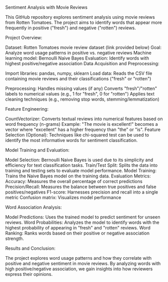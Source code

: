 Sentiment Analysis with Movie Reviews


This GitHub repository explores sentiment analysis using movie reviews from Rotten Tomatoes. The project aims to identify words that appear more frequently in positive ("fresh") and negative ("rotten") reviews.

Project Overview:

Dataset: Rotten Tomatoes movie review dataset (link provided below)
Goal: Analyze word usage patterns in positive vs. negative reviews
Machine learning model: Bernoulli Naive Bayes
Evaluation: Identify words with highest positive/negative association
Data Acquisition and Preprocessing:

Import libraries: pandas, numpy, sklearn
Load data: Reads the CSV file containing movie reviews and their classifications ("fresh" or "rotten")

Preprocessing:
Handles missing values (if any)
Converts "fresh"/"rotten" labels to numerical values (e.g., 1 for "fresh", 0 for "rotten")
Applies text cleaning techniques (e.g., removing stop words, stemming/lemmatization)

Feature Engineering:

CountVectorizer: Converts textual reviews into numerical features based on word frequency (n-grams)
Example: "The movie is excellent!" becomes a vector where "excellent" has a higher frequency than "the" or "is".
Feature Selection (Optional):
Techniques like chi-squared test can be used to identify the most informative words for sentiment classification.

Model Training and Evaluation:

Model Selection: Bernoulli Naive Bayes is used due to its simplicity and efficiency for text classification tasks.
Train/Test Split: Splits the data into training and testing sets to evaluate model performance.
Model Training: Trains the Naive Bayes model on the training data.
Evaluation Metrics:
Accuracy: Measures the overall percentage of correct predictions
Precision/Recall: Measures the balance between true positives and false positives/negatives
F1-score: Harnesses precision and recall into a single metric
Confusion matrix: Visualizes model performance

Word Association Analysis:

Model Predictions: Uses the trained model to predict sentiment for unseen reviews.
Word Probabilities: Analyzes the model to identify words with the highest probability of appearing in "fresh" and "rotten" reviews.
Word Ranking: Ranks words based on their positive or negative association strength.

Results and Conclusion:

The project explores word usage patterns and how they correlate with positive and negative sentiment in movie reviews.
By analyzing words with high positive/negative association, we gain insights into how reviewers express their opinions.
